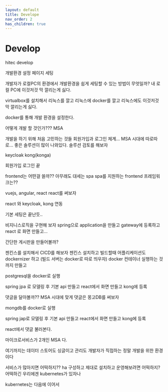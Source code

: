 ```yaml
---
layout: default
title: Develope
nav_order: 2
has_children: true
---
```


# Develop

hitec develop

개발환경 설정 페이지 세팅

개발자가 로컬PC의 환경에서 개발환경을 쉽게 세팅할 수 있는 방법이 무엇일까?
내 로컬 PC에 이것저것 막 깔리는게 싫다.

virtualbox를 설치해서 리눅스를 깔고
리눅스에 docker를 깔고
리눅스에도 이것저것 막 깔리는게 싫다. 

docker를 통해 개발 환경을 설정한다.    

어떻게 개발 할 것인가???
MSA 

개발을 하기 위해 처음 고민하는 것들
회원가입과 로그인 체계...
MSA 시대에 따로따로...
좋은 솔루션이 많이 나와있다. 
솔루션 검토를 해보자

keycloak
kong(konga)

회원가입 로그인 끝

frontend는 어떤걸 쓸까??
아무래도 대세는 spa
spa를 지원하는 frontend 프레임워크는??

vuejs, angular, react
react를 써보자

react 와 keycloak, kong 연동

기본 세팅은 끝난듯..

비지니스로직을 구현해 보자
spring으로 application을 만들고 gateway에 등록하고 react 로 화면 만들고...

간단한 게시판을 만들어볼까?

젠킨스를 설치해서 CICD를 해보자
젠킨스 설치하고
빌드할때 어플리케이션도 dockernizer 하고 (빌드 서버는 docker로 따로 띄우자)
docker 컨테이너 실행하는 것까지 만들고

postgresql을 docker로 실행

spring jpa 로 모델링 후 기본 api 만들고
react에서 화면 만들고 kong에 등록


댓글을 달아볼까??
MSA 시대에 맞게 댓글은 몽고DB를 써보자

mongdb를 docker로 실행

spring jap로 모델링 후 기본 api 만들고
react에서 화면 만들고 kong에 등록

react에서 댓글 불러본다. 

마이크로서비스가 2개인 MSA 다.

여기까지는 데이터 스토어도 싱글이고 관리도 개발자가 직접하는 정말 개발을 위한 환경이다

서비스가 많아지면 어떡하지??
ha 구성하고 제대로 설치하고 운영해보려면 어떡하지?
어떡하긴 우리에겐 kubernetes가 있자나

kubernetes는 다음에 이어서


